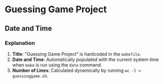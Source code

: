 # Guessing Game Project

## Date and Time



### **Explanation**
1. **Title**: "Guessing Game Project" is hardcoded in the `makefile`.
2. **Date and Time**: Automatically populated with the current system time when `make` is run using the `date` command.
3. **Number of Lines**: Calculated dynamically by running `wc -l < guessinggame.sh`.
